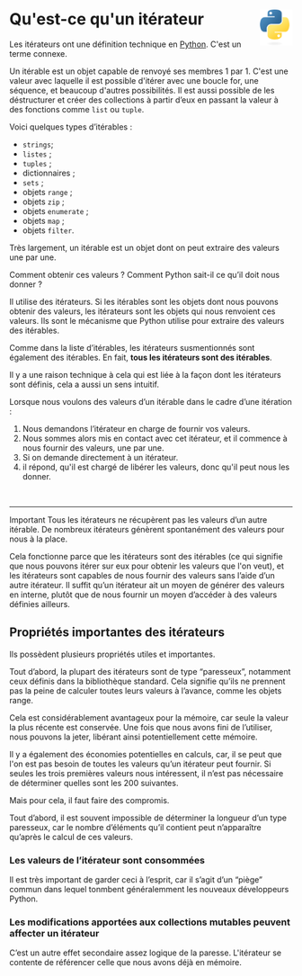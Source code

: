# **Qu'est-ce qu'un itérateur** <a href="../../"><img align="right" src="../../assets/Python-logo-notext.svg" alt="Python" title="Phthon" widht="auto" height="64px"></a>

Les itérateurs ont une définition technique en [Python](https://docs.python.org/3/glossary.html#term-iterator "Documentation Python à propos de l'itérateur"). C'est un terme connexe.

Un itérable est un objet capable de renvoyé ses membres 1 par 1. C'est une valeur avec laquelle il est possible d'itérer avec une boucle for, une séquence, et beaucoup d'autres possibilités. Il est aussi possible de les déstructurer et créer des collections à partir d’eux en passant la valeur à des fonctions comme `list` ou `tuple`.

Voici quelques types d’itérables :
* `strings`;
* `listes` ;
* `tuples` ;
* dictionnaires ;
* `sets` ;
* objets `range` ;
* objets `zip` ;
* objets `enumerate` ;
* objets `map` ;
* objets `filter`.  

Très largement, un itérable est un objet dont on peut extraire des valeurs une par une.

Comment obtenir ces valeurs ? Comment Python sait-il ce qu’il doit nous donner ?

Il utilise des itérateurs. Si les itérables sont les objets dont nous pouvons obtenir des valeurs, les itérateurs sont les objets qui nous renvoient ces valeurs. Ils sont le mécanisme que Python utilise pour extraire des valeurs des itérables.

Comme dans la liste d’itérables, les itérateurs susmentionnés sont également des itérables. En fait, **tous les itérateurs sont des itérables**.

Il y a une raison technique à cela qui est liée à la façon dont les itérateurs sont définis, cela a aussi un sens intuitif.

Lorsque nous voulons des valeurs d’un itérable dans le cadre d’une itération : 
1. Nous demandons l’itérateur en charge de fournir vos valeurs.
2. Nous sommes alors mis en contact avec cet itérateur, et il commence à nous fournir des valeurs, une par une.
3. Si on demande directement à un itérateur.
4. il répond, qu'il est chargé de libérer les valeurs, donc qu'il peut nous les donner.

<br>

___

Important
Tous les itérateurs ne récupèrent pas les valeurs d’un autre itérable. De nombreux itérateurs génèrent spontanément des valeurs pour nous à la place.

Cela fonctionne parce que les itérateurs sont des itérables (ce qui signifie que nous pouvons itérer sur eux pour obtenir les valeurs que l'on veut), et les itérateurs sont capables de nous fournir des valeurs sans l’aide d’un autre itérateur. Il suffit qu’un itérateur ait un moyen de générer des valeurs en interne, plutôt que de nous fournir un moyen d’accéder à des valeurs définies ailleurs.

## Propriétés importantes des itérateurs

Ils possèdent plusieurs propriétés utiles et importantes.  

Tout d’abord, la plupart des itérateurs sont de type “paresseux”, notamment ceux définis dans la bibliothèque standard. Cela signifie qu’ils ne prennent pas la peine de calculer toutes leurs valeurs à l’avance, comme les objets range.

Cela est considérablement avantageux pour la mémoire, car seule la valeur la plus récente est conservée. Une fois que nous avons fini de l’utiliser, nous pouvons la jeter, libérant ainsi potentiellement cette mémoire.

Il y a également des économies potentielles en calculs, car, il se peut que l'on est pas besoin de toutes les valeurs qu’un itérateur peut fournir. Si seules les trois premières valeurs nous intéressent, il n’est pas nécessaire de déterminer quelles sont les 200 suivantes.

Mais pour cela, il faut faire des compromis.

Tout d’abord, il est souvent impossible de déterminer la longueur d’un type paresseux, car le nombre d’éléments qu’il contient peut n’apparaître qu’après le calcul de ces valeurs. 

### Les valeurs de l’itérateur sont consommées

Il est très important de garder ceci à l’esprit, car il s’agit d’un “piège” commun dans lequel tonmbent généralemment les nouveaux développeurs Python.

### Les modifications apportées aux collections mutables peuvent affecter un itérateur

C’est un autre effet secondaire assez logique de la paresse. L'itérateur se contente de référencer celle que nous avons déjà en mémoire.